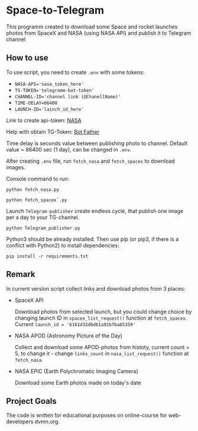 # Space-to-Telegram

This programm created to download some Space and rocket launches photos from SpaceX and NASA (using NASA API) and publish it to Telegram channel

## How to use

To use script, you need to create `.env` with some tokens:
* `NASA-API='nasa_token_here'`
* `TG-TOKEN='telegramm-bot-token'`
* `CHANNEL-ID='channel link (@ChanellName)'`
* `TIME-DELAY=86400`
* `LAUNCH-ID='lainch_id_here'`

Link to create api-token: [NASA](https://api.nasa.gov/)

Help with obtain TG-Token: [Bot Father](https://telegram.me/BotFather)

Time delay is seconds value between publishing photo to channel. Default value = 86400 sec (1 day), can be changed in `.env`.

After creating `.env` file, run `fetch_nasa` and `fetch_spacex` to download images.

Console command to run:

```
python fetch_nasa.py

python fetch_spacex`.py
```

Launch `Telegram-publisher` create endless cycle, that publish one image per a day to your TG-channel.

```
python Telegram_publisher.py
```

Python3 should be already installed. Then use pip (or pip3, if there is a conflict with Python2) to install dependencies:

```
pip install -r requirements.txt
```


## Remark

In current version script collect links and download photos from 3 places:
- SpaceX API

	Download photos from selected launch, but you could change choice by changing launch ID in `spacex_list_request()` function at `fetch_spacex`.
	Current `launch_id = '6161d32d6db1a92bfba85359'`
	
- NASA APOD (Astronomy Picture of the Day)

	Collect and download some APOD-photos from histoty, current count = 5,
	to change it - change `links_count` in `nasa_list_request()` function at `fetch_nasa`.
	
- NASA EPIC (Earth Polychromatic Imaging Camera)

	Download some Earth photos made on today's date
	
## Project Goals

The code is written for educational purposes on online-course for web-developers dvmn.org.
